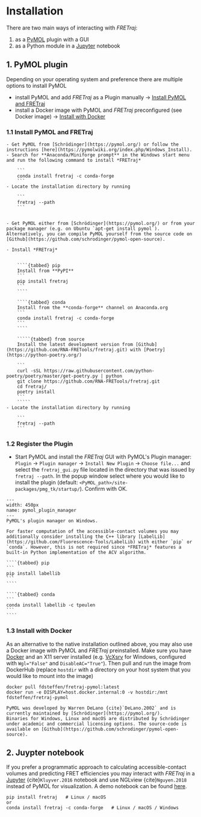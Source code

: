 # Installation

There are two main ways of interacting with *FRETraj*:
1. as a [PyMOL](https://pymol.org/) plugin with a GUI
2. as a Python module in a [Jupyter](https://jupyter.org/) notebook


## 1. PyMOL plugin
Depending on your operating system and preference there are multiple options to install PyMOL
- install PyMOL and add *FRETraj* as a Plugin manually &rarr; [Install PyMOL and FRETraj](#install-manually)
- install a Docker image with PyMOL and *FRETraj* preconfigured (see Docker image) &rarr; [Install with Docker](#install-docker)


### 1.1 Install PyMOL and FRETraj
<a name="install-manually"></a>
````{tabbed} For Windows
- Get PyMOL from [Schrödinger](https://pymol.org/) or follow the instructions [here](https://pymolwiki.org/index.php/Windows_Install).
- Search for **Anaconda/Miniforge prompt** in the Windows start menu and run the following command to install *FRETraj*

    ```
    conda install fretraj -c conda-forge
    ```
- Locate the installation directory by running

    ```
    fretraj --path
    ```
````

``````{tabbed} For Linux

- Get PyMOL either from [Schrödinger](https://pymol.org/) or from your package manager (e.g. on Ubuntu `apt-get install pymol`). Alternatively, you can compile PyMOL yourself from the source code on [Github](https://github.com/schrodinger/pymol-open-source).

- Install *FRETraj*
  

    ````{tabbed} pip
    Install from **PyPI** 
    ```
    pip install fretraj
    ```
    ````

    ````{tabbed} conda
    Install from the **conda-forge** channel on Anaconda.org
    ```
    conda install fretraj -c conda-forge
    ```
    ````

    `````{tabbed} from source
    Install the latest development version from [Github](https://github.com/RNA-FRETools/fretraj.git) with [Poetry](https://python-poetry.org/)
    
    ```
    curl -sSL https://raw.githubusercontent.com/python-poetry/poetry/master/get-poetry.py | python
    git clone https://github.com/RNA-FRETools/fretraj.git
    cd fretraj/
    poetry install
    ```
    `````
- Locate the installation directory by running

    ```
    fretraj --path
    ```
``````


### 1.2 Register the Plugin
- Start PyMOL and install the *FRETraj* GUI with PyMOL's Plugin manager: `Plugin` &rarr; `Plugin manager` &rarr; `Install New Plugin` &rarr; `Choose file...` and select the `fretraj_gui.py` file located in the directory that was issued by `fretraj --path`. In the popup window select where you would like to install the plugin (default: `<PyMOL_path>/site-packages/pmg_tk/startup/`). Confirm with OK.

```{figure} ../images/pymol_plugin_manager.png
---
width: 450px
name: pymol_plugin_manager
---
PyMOL's plugin manager on Windows.
```


`````{tip}
For faster computation of the accessible-contact volumes you may additionally consider installing the C++ library [LabelLib](https://github.com/Fluorescence-Tools/LabelLib) with either `pip` or `conda`. However, this is not required since *FRETraj* features a built-in Python implementation of the ACV algorithm.

````{tabbed} pip
```
pip install labellib
```
````

````{tabbed} conda
```
conda install labellib -c tpeulen
```
````
`````

### 1.3 Install with Docker
<a name="install-docker"></a>
As an alternative to the native installation outlined above, you may also use a Docker image with PyMOL and *FRETraj* preinstalled. Make sure you have [Docker](https://www.docker.com/products/docker-desktop) and an X11 server installed (e.g. [VcXsrv](https://sourceforge.net/projects/vcxsrv/) for Windows, configured with `Wgl="False"` and `DisableAC="True"`). Then pull and run the image from DockerHub (replace `hostdir` with a directory on your host system that you would like to mount into the image)

```
docker pull fdsteffen/fretraj-pymol:latest
docker run -e DISPLAY=host.docker.internal:0 -v hostdir:/mnt fdsteffen/fretraj-pymol
```

```{admonition} Incentive or open-source PyMOL
PyMOL was developed by Warren DeLano {cite}`DeLano.2002` and is currently maintained by [Schrödinger](https://pymol.org/). 
Binaries for Windows, Linux and macOS are distributed by Schrödinger under academic and commercial licensing options. The source-code is available on [Github](https://github.com/schrodinger/pymol-open-source).
```

## 2. Juypter notebook

If you prefer a programmatic approach to calculating accessible-contact volumes and predicting FRET efficiencies you may interact with *FRETraj* in a [Jupyter](https://jupyter.org/) {cite}`Kluyver.2016` notebook and use NGLview {cite}`Nguyen.2018` instead of PyMOL for visualization. A demo notebook can be found [here](https://github.com/RNA-FRETools/FRETraj-demo).

```
pip install fretraj   # Linux / macOS
or
conda install fretraj -c conda-forge   # Linux / macOS / Windows
```